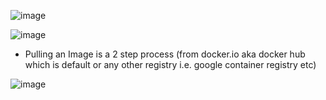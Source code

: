 ![image](https://user-images.githubusercontent.com/13016162/62443900-bb21ef80-b779-11e9-9835-b5d26a9c320e.png)

![image](https://user-images.githubusercontent.com/13016162/62444062-21a70d80-b77a-11e9-81c9-e1d5bcee4371.png)

* Pulling an Image is a 2 step process (from docker.io aka docker hub which is default or any other registry i.e. google container registry etc)

![image](https://user-images.githubusercontent.com/13016162/62444324-d4776b80-b77a-11e9-99e1-65edb184e229.png)
